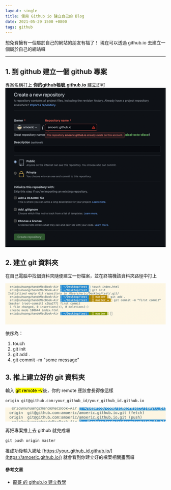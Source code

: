 ```yaml
---
layout: single
title: 使用 Github io 建立自己的 Blog 
date: 2021-05-29 1500 +0800
tags: github
---
```



想免費擁有一個屬於自己的網站的朋友有福了！
現在可以透過 github.io 去建立一個屬於自己的網站囉

-----

## 1. 到 github 建立一個 github 專案

 專案名稱打上 **你的github帳號.github.io** 建立即可
   <img src="/assets/images/create-github-io/create_git_repo.png" alt="create_git_repo">

## 2. 建立 git 資料夾

   在自己電腦中找個資料夾隨便建立一份檔案，並在終端機該資料夾路徑中打上

   <img src="/assets/images/create-github-io/git_init.png" alt="git_init">

  依序為：

  1. touch 
  2. git init 
  3. git add .
  4. git commit -m "some message"

## 3. 推上建立好的 git 資料夾

   輸入 <mark>git remote -v</mark>後，你的 remote 應該會長得像這樣  
   ```
   origin git@github.com:your_github_id/your_github_id.github.io
   ```
   <img src="/assets/images/create-github-io/git_remote.png" alt="git remote">

   
   再把專案推上去 github 就完成囉

  ```
  git push origin master
  ```


   推成功後輸入網址 [https://your_github_id.github.io/](https://amoeric.github.io/) 就會看到你建立好的檔案相關畫面囉


#### 參考文章
* [龍哥 的 github.io 建立教學](https://gitbook.tw/chapters/github/using-github-pages.html)
